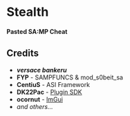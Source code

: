 # Stealth
<h4>Pasted SA:MP Cheat</h4>

## Credits
* ***versace bankeru***
* **FYP** - SAMPFUNCS & mod_s0beit_sa
* **CentiuS** - ASI Framework
* **DK22Pac** - [Plugin SDK](https://github.com/DK22Pac/plugin-sdk)
* **ocornut** - [ImGui](https://github.com/ocornut/imgui)
* *and others...*
